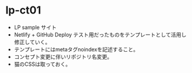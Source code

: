 # lp-ct01
- LP sample サイト
- Netlify + GitHub Deploy テスト用だったものをテンプレートとして活用し修正していく。
- テンプレートにはmetaタグnoindexを記述すること。 
- コンセプト変更に伴いリポジトリ名変更。
- 猫のCSSは取っておく。
